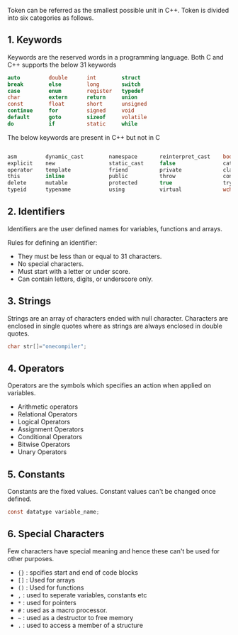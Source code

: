
Token can be referred as the smallest possible unit in C++. Token is divided into six categories as follows.

## 1. Keywords 

Keywords are the reserved words in a programming language. Both C and C++ supports the below 31 keywords

```c
auto         double      int        struct
break        else        long       switch
case         enum        register   typedef
char         extern      return     union
const        float       short      unsigned
continue     for         signed     void
default      goto        sizeof     volatile
do           if          static     while
```

The below keywords are present in C++ but not in C

```c

asm         dynamic_cast        namespace	    reinterpret_cast	bool
explicit	new	                static_cast	    false               catch
operator	template        	friend      	private	            class
this       	inline	            public      	throw	            const_cast
delete  	mutable	            protected   	true	            try
typeid  	typename	        using	        virtual             wchar_t

```


## 2. Identifiers

Identifiers are the user defined names for variables, functions and arrays.

Rules for defining an identifier:
* They must be less than or equal to 31 characters.
* No special characters.
* Must start with a letter or under score.
* Can contain letters, digits, or underscore only.

## 3. Strings

Strings are an array of characters ended with null character. Characters are enclosed in single quotes where as strings are always enclosed in double quotes.

```c
char str[]="onecompiler";
```

## 4. Operators

Operators are the symbols which specifies an action when applied on variables.

* Arithmetic operators
* Relational Operators
* Logical Operators
* Assignment Operators
* Conditional Operators
* Bitwise Operators
* Unary Operators

## 5. Constants

Constants are the fixed values. Constant values can't be changed once defined.

``` c
const datatype variable_name;
```

## 6. Special Characters

Few characters have special meaning and hence these can't be used for other purposes.

* `{}` : spcifies start and end of code blocks
* `[]` : Used for arrays
* `()` : Used for functions
* `,` : used to seperate variables, constants etc
* `*` : used for pointers
* `#` : used as a macro processor.
* `~` : used as a destructor to free memory
* `.` : used to access a member of a structure

